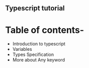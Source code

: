 ## Typescript tutorial

# Table of contents-
* Introduction to typescript
* Variables
* Types Specification
* More about Any keyword